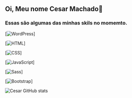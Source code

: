 ## Oi, Meu nome Cesar Machado👋
### Essas são algumas das minhas skils no momemto.
[![WordPress](https://img.shields.io/badge/Wordpress-21759B?style=for-the-badge&logo=wordpress&logoColor=white)]


[![HTML](https://img.shields.io/badge/HTML5-E34F26?style=for-the-badge&logo=html5&logoColor=white)]



[![CSS](https://img.shields.io/badge/CSS3-1572B6?style=for-the-badge&logo=css3&logoColor=white)]



[![JavaScript](https://img.shields.io/badge/JavaScript-F7DF1E?style=for-the-badge&logo=javascript&logoColor=black)]




[![Sass](https://img.shields.io/badge/Sass-CC6699?style=for-the-badge&logo=sass&logoColor=white)]




[![Bootstrap](https://img.shields.io/badge/Bootstrap-563D7C?style=for-the-badge&logo=bootstrap&logoColor=white)]


![Cesar GitHub stats](https://github-readme-stats.vercel.app/api?username=cezaodev&show_icons=true&theme=dark)
